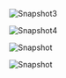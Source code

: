 ![Snapshot3](https://user-images.githubusercontent.com/76899120/123521710-f7e09200-d6d5-11eb-80da-31c13ea779a7.PNG)

![Snapshot4](https://user-images.githubusercontent.com/76899120/123521713-00d16380-d6d6-11eb-9ffc-00a21530d36a.PNG)

![Snapshot](https://user-images.githubusercontent.com/76899120/123521719-062eae00-d6d6-11eb-8321-9b770bdc4fd2.PNG)

![Snapshot](https://user-images.githubusercontent.com/76899120/123521725-121a7000-d6d6-11eb-8aad-dff82ba04985.PNG)
